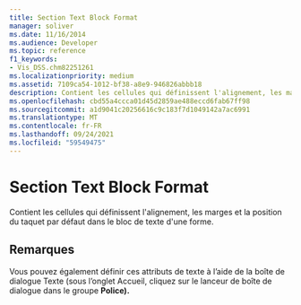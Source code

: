 ```yaml
---
title: Section Text Block Format
manager: soliver
ms.date: 11/16/2014
ms.audience: Developer
ms.topic: reference
f1_keywords:
- Vis_DSS.chm82251261
ms.localizationpriority: medium
ms.assetid: 7109ca54-1012-bf38-a8e9-946826abbb18
description: Contient les cellules qui définissent l'alignement, les marges et la position du taquet par défaut dans le bloc de texte d'une forme.
ms.openlocfilehash: cbd55a4ccca01d45d2859ae488eccd6fab67ff98
ms.sourcegitcommit: a1d9041c20256616c9c183f7d1049142a7ac6991
ms.translationtype: MT
ms.contentlocale: fr-FR
ms.lasthandoff: 09/24/2021
ms.locfileid: "59549475"
---
```

# <a name="text-block-format-section"></a>Section Text Block Format

Contient les cellules qui définissent l'alignement, les marges et la position du taquet par défaut dans le bloc de texte d'une forme.
  
## <a name="remarks"></a>Remarques

Vous pouvez également définir ces attributs de texte  à l’aide de la boîte de dialogue Texte (sous l’onglet Accueil, cliquez sur le lanceur de boîte de dialogue dans le groupe **Police).**  
  

